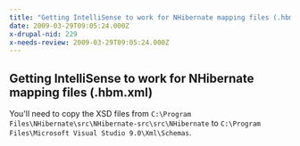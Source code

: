 ```yaml
---
title: "Getting IntelliSense to work for NHibernate mapping files (.hbm.xml)"
date: 2009-03-29T09:05:24.000Z
x-drupal-nid: 229
x-needs-review: 2009-03-29T09:05:24.000Z
---
```

## Getting IntelliSense to work for NHibernate mapping files (.hbm.xml)

You'll need to copy the XSD files from `C:\Program Files\NHibernate\src\NHibernate-src\src\NHibernate` to `C:\Program Files\Microsoft Visual Studio 9.0\Xml\Schemas`.
